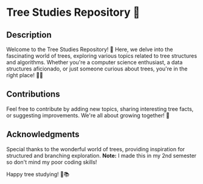 # Tree Studies Repository 🌳

## Description

Welcome to the Tree Studies Repository! 🌲 Here, we delve into the fascinating world of trees, exploring various topics related to tree structures and algorithms. Whether you're a computer science enthusiast, a data structures aficionado, or just someone curious about trees, you're in the right place! 🌳✨

## Contributions

Feel free to contribute by adding new topics, sharing interesting tree facts, or suggesting improvements. We're all about growing together! 🌱

## Acknowledgments

Special thanks to the wonderful world of trees, providing inspiration for structured and branching exploration.
**Note:** I made this in my 2nd semester so don't mind my poor coding skills!

Happy tree studying! 🌳📚
